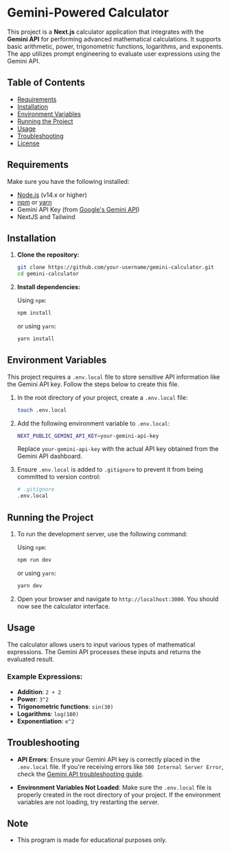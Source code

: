 # Gemini-Powered Calculator

This project is a **Next.js** calculator application that integrates with the **Gemini API** for performing advanced mathematical calculations. It supports basic arithmetic, power, trigonometric functions, logarithms, and exponents. The app utilizes prompt engineering to evaluate user expressions using the Gemini API.

## Table of Contents
- [Requirements](#requirements)
- [Installation](#installation)
- [Environment Variables](#environment-variables)
- [Running the Project](#running-the-project)
- [Usage](#usage)
- [Troubleshooting](#troubleshooting)
- [License](#license)

## Requirements

Make sure you have the following installed:

- [Node.js](https://nodejs.org/en/download/) (v14.x or higher)
- [npm](https://www.npmjs.com/) or [yarn](https://yarnpkg.com/)
- Gemini API Key (from [Google's Gemini API](https://developers.generativeai.google))
- NextJS and Tailwind

## Installation

1. **Clone the repository:**

    ```bash
    git clone https://github.com/your-username/gemini-calculator.git
    cd gemini-calculator
    ```

2. **Install dependencies:**

    Using `npm`:
    ```bash
    npm install
    ```

    or using `yarn`:
    ```bash
    yarn install
    ```

## Environment Variables

This project requires a `.env.local` file to store sensitive API information like the Gemini API key. Follow the steps below to create this file.

1. In the root directory of your project, create a `.env.local` file:

    ```bash
    touch .env.local
    ```

2. Add the following environment variable to `.env.local`:

    ```bash
    NEXT_PUBLIC_GEMINI_API_KEY=your-gemini-api-key
    ```

    Replace `your-gemini-api-key` with the actual API key obtained from the Gemini API dashboard.

3. Ensure `.env.local` is added to `.gitignore` to prevent it from being committed to version control:

    ```bash
    # .gitignore
    .env.local
    ```

## Running the Project

1. To run the development server, use the following command:

    Using `npm`:
    ```bash
    npm run dev
    ```

    or using `yarn`:
    ```bash
    yarn dev
    ```

2. Open your browser and navigate to `http://localhost:3000`. You should now see the calculator interface.

## Usage

The calculator allows users to input various types of mathematical expressions. The Gemini API processes these inputs and returns the evaluated result.

### Example Expressions:
- **Addition**: `2 + 2`
- **Power**: `3^2`
- **Trigonometric functions**: `sin(30)`
- **Logarithms**: `log(100)`
- **Exponentiation**: `e^2`

## Troubleshooting

- **API Errors**: Ensure your Gemini API key is correctly placed in the `.env.local` file. If you're receiving errors like `500 Internal Server Error`, check the [Gemini API troubleshooting guide](https://developers.generativeai.google/guide/troubleshooting).
  
- **Environment Variables Not Loaded**: Make sure the `.env.local` file is properly created in the root directory of your project. If the environment variables are not loading, try restarting the server.

## Note
- This program is made for educational purposes only.
